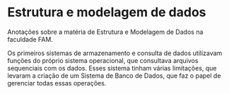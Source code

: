 # Estrutura e modelagem de dados



Anotações sobre a matéria de Estrutura e Modelagem de Dados na faculdade FAM.

Os primeiros sistemas de armazenamento e consulta de dados utilizavam funções do próprio sistema operacional, que consultava arquivos sequenciais com os dados. Esses sistema tinham várias limitações, que levaram a criação de um Sistema de Banco de Dados, que faz o papel de gerenciar todas essas operações.

